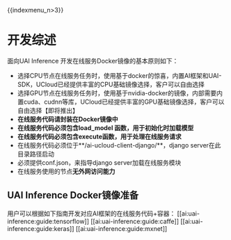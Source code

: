 {{indexmenu_n>3}}

# 开发综述 
面向UAI Inference 开发在线服务Docker镜像的基本原则如下： 

  - 选择CPU节点在线服务任务时，使用基于docker的惊喜，内置AI框架和UAI-SDK，UCloud已经提供丰富的CPU基础镜像选择，客户可以自由选择
  - 选择GPU节点在线服务任务时，使用基于nvidia-docker的镜像，内部需要内置cuda、cudnn等库，UCloud已经提供丰富的GPU基础镜像选择，客户可以自由选择【即将推出】
  - **在线服务代码请封装在Docker镜像中**
  - **在线服务代码必须包含load_model 函数，用于初始化时加载模型**
  - **在线服务代码必须包含execute函数，用于处理在线服务请求**
  - 在线服务代码必须位于**/ai-ucloud-client-django/**，django server在此目录路径启动
  - 必须提供conf.json，来指导django server加载在线服务模块
  - 在线服务使用的节点**无外网访问能力**

## UAI Inference Docker镜像准备

用户可以根据如下指南开发对应AI框架的在线服务代码+容器：
[[ai:uai-inference:guide:tensorflow]] 
[[ai:uai-inference:guide:caffe]] 
[[ai:uai-inference:guide:keras]] 
[[ai:uai-inference:guide:mxnet]] 